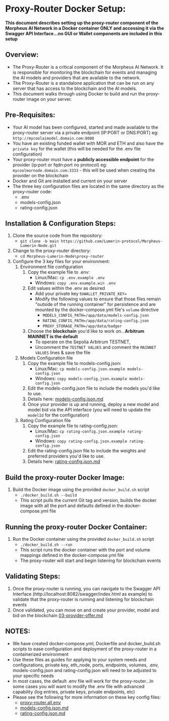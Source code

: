 
# Proxy-Router Docker Setup: 

**This document describes setting up the proxy-router component of the Morpheus AI Network in a Docker container ONLY and accessing it via the Swagger API Interface...no GUI or Wallet components are included in this setup**

## Overview: 
* The Proxy-Router is a critical component of the Morpheus AI Network. It is responsible for monitoring the blockchain for events and managing the AI models and providers that are available to the network. 
* The Proxy-Router is a standalone application that can be run on any server that has access to the blockchain and the AI models.
* This document walks through using Docker to build and run the proxy-router image on your server.

## Pre-Requisites: 
* Your AI model has been configured, started and made available to the proxy-router server via a private endpoint (IP:PORT or DNS:PORT) eg: `http://mycoolaimodel.domain.com:8080`
* You have an existing funded wallet with MOR and ETH and also have the `private key` for the wallet (this will be needed for the .env file configuration)
* Your proxy-router must have a **publicly accessible endpoint** for the provider (ip:port or fqdn:port no protocol) eg: `mycoolmornode.domain.com:3333` - this will be used when creating the provider on the blockchain
* Docker and Git are installed and current on your server
* The three key configuration files are located in the same directory as the proxy-router code: 
    * .env
    * models-config.json
    * rating-config.json

## Installation & Configuration Steps:
1. Clone the source code from the repository: 
    * `git clone -b main https://github.com/Lumerin-protocol/Morpheus-Lumerin-Node.git`  
1. Change to the proxy-router directory:
    * `cd Morpheus-Lumerin-Node\proxy-router`
1. Configure the 3 key files for your environment:
    1. Environment file configuration 
        1. Copy the example file to .env: 
            * Linux/Mac: `cp .env.example .env`  
            * Windows: `copy .env.example.win .env`
        1. Edit values within the .env as desired
            * Add your private key to`WALLET_PRIVATE_KEY=`
            * Modify the following values to ensure that those files remain "outside of the running container" for persistence and are mounted by the docker-compose.yml file's `volume` directive
                * `MODELS_CONFIG_PATH=/app/data/models-config.json` 
                * `RATING_CONFIG_PATH=/app/data/rating-config.json`
                * `PROXY_STORAGE_PATH=/app/data/badger`
        1. Choose the **blockchain** you'd like to work on...**Arbitrum MAINNET is the default** 
            * To operate on the Sepolia Arbitrum TESTNET,  
            * Uncomment the `TESTNET VALUES` and comment the `MAINNET VALUES` lines & save the file
    1. Models Configuration file
        1. Copy the example file to models-config.json: 
            * Linux/Mac: `cp models-config.json.example models-config.json`  
            * Windows: `copy models-config.json.example models-config.json` 
        1. Edit the models-config.json file to include the models you'd like to use. 
        1. Details here: [models-config.json.md](models-config.json.md)
        1. Once your provider is up and running, deploy a new model and model bid via the API interface (you will need to update the `modelId` for the configuration)
    1. Rating Configuration file
        1. Copy the example file to rating-config.json: 
            * Linux/Mac: `cp rating-config.json.example rating-config.json`  
            * Windows: `copy rating-config.json.example rating-config.json` 
        1. Edit the rating-config.json file to include the weights and preferred providers you'd like to use. 
        1. Details here: [rating-config.json.md](rating-config.json.md)

## Build the proxy-router Docker Image:
1. Build the Docker image using the provided `docker_build.sh` script
    * `./docker_build.sh --build` 
    * This script pulls the current Git tag and version, builds the docker image with all the port and defaults defined in the docker-compose.yml file
    
## Running the proxy-router Docker Container:
1. Run the Docker container using the provided `docker_build.sh` script
    * `./docker_build.sh --run`
    * This script runs the docker container with the port and volume mappings defined in the docker-compose.yml file
    * The proxy-router will start and begin listening for blockchain events

## Validating Steps:
1. Once the proxy-router is running, you can navigate to the Swagger API Interface (http://localhost:8082/swagger/index.html as example) to validate that the proxy-router is running and listening for blockchain events
1. Once validated, you can move on and create your provider, model and bid on the blockchain [03-provider-offer.md](03-provider-offer.md)

## NOTES:
* We have created docker-compose.yml, Dockerfile and docker_build.sh scripts to ease configuration and deployment of the proxy-router in a containerized environment
* Use these files as guides for applying to your system needs and configurations, private key, eth_node, ports, endpoints, volumes, .env, models-config.json and rating-config.json will need to be adjusted to your specific needs
* In most cases, the default .env file will work for the proxy-router...In some cases you will want to modify the .env file with advanced capability (log entries, private keys, private endpoints, etc)
* Please see the following for more information on these key config files: 
    * [proxy-router.all.env](proxy-router.all.env)
    * [models-config.json.md](models-config.json.md)
    * [rating-config.json.md](rating-config.json.md)